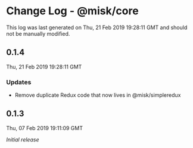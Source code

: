 # Change Log - @misk/core

This log was last generated on Thu, 21 Feb 2019 19:28:11 GMT and should not be manually modified.

## 0.1.4

Thu, 21 Feb 2019 19:28:11 GMT

### Updates

- Remove duplicate Redux code that now lives in @misk/simpleredux

## 0.1.3

Thu, 07 Feb 2019 19:11:09 GMT

_Initial release_
